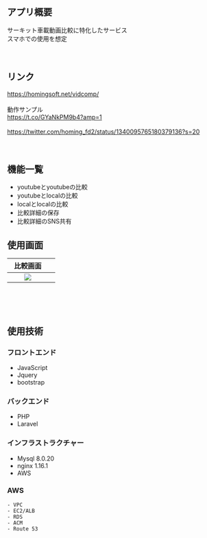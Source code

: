 ## アプリ概要
サーキット車載動画比較に特化したサービス<br>
スマホでの使用を想定<br>
<br>
<br>

## リンク
https://homingsoft.net/vidcomp/ <br>
<br>
動作サンプル<br>
https://t.co/GYaNkPM9b4?amp=1<br>
<br>
https://twitter.com/homing_fd2/status/1340095765180379136?s=20<br>
<br>
<br>

## 機能一覧
- youtubeとyoutubeの比較
- youtubeとlocalの比較
- localとlocalの比較
- 比較詳細の保存
- 比較詳細のSNS共有

## 使用画面

| 比較画面　|   |
| :----: | :----: |
| <img src="https://user-images.githubusercontent.com/72111956/107892429-5d728400-6f68-11eb-872b-e532ca898251.png">    |
<br>

<br>
<br>

## 使用技術

### フロントエンド
- JavaScript
- Jquery
- bootstrap

### バックエンド
- PHP
- Laravel

### インフラストラクチャー
- Mysql 8.0.20
- nginx 1.16.1
- AWS

### AWS
    - VPC
    - EC2/ALB
    - RDS
    - ACM
    - Route 53

<br>
<br>
